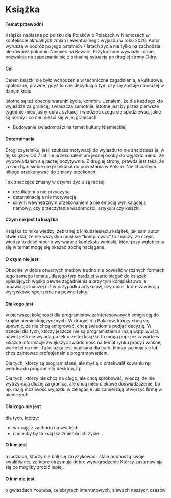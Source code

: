# Książka

#### Temat przewodni

Książka napisana po polsku dla Polaków o Polakach w Niemczech w kontekście aktualnych zmian i ewentualnego wyjazdu w roku 2020.
Autor wyrusza w podróż po jego ostatnich 7 latach życia nie tylko na zachodzie ale również południu Niemiec na Bawarii.
Przytoczone wywiady i dane, pozwalają na zapoznanie się z aktualną sytuacją po drugiej strony Odry.



#### Cel

Celem książki nie było wchodzenie w techniczne zagadnienia, a kulturowe, społeczne, prawne, gdyż to one decydują o tym 
czy się zostaje na dłużej w danym kraju.

Istotne są też obecne warunki życia, komfort.
Uznałem, że dla każdego kto wyjeżdża za granicę, zwłaszcza samotnie, istotne jest by przez pierwsze tygodnie mieć jasny obraz sytuacji
i wiedzieć czego się spodziewać, jakie są normy i co nie mieści się w jej granicach. 

+ Budowanie świadomości na temat kultury Niemieckiej


#### Determinacja

Drogi czytelniku, jeśli szukasz motywacji do wyjazdu to nie znajdziesz jej w tej książce.
Od 7 lat nie przekonałem ani jednej osoby do wyjazdu mimo, że wypowiadałem się raczej pozytywnie.
Z drugiej strony, prawda jest taka, że ja sam bym siebie nie przekonał do pozostania w Polsce.
Nie chciałbym nikogo przekonywać do zmiany przekonań.

Tak znaczące zmiany w czyimś życiu są raczej:

+ rezultatem a nie przyczyną
+ determinacją a nie motywacją
+ silnym wewnętrznym przekonaniem a nie emocją wynikającej z namowy, czy przeczytania wiadomości, artykułu czy książki.



#### Czym nie jest ta książka

Książka to miks wiedzy, zebranej z kilkudziesięciu książek, jak sam autor stwierdza, że nie wszystko musi się “kompilować” to znaczy, że część wiedzy to dość mocno wyrwane z kontekstu wnioski, które przy wgłębieniu się w temat mogę się okazać trochę naciągane. 
  

#### O czym nie jest

Obecnie w dobie otwartych mediów trudno nie powielić w różnych formach tego samego tematu,
dlatego tym bardziej warto sięgać do książek opisujących wąsko pewne zagadnienia a przy tym kompleksowo je omawiając
inaczej niż w przypadku artykułów, czy opinii, które zawierają wyrywkowe spojrzenie na pewne fakty.



#### Dla kogo jest

w pierwszej kolejności dla programistów zainteresowanych emigracją do krajów niemieckojęzycznych.
W drugiej dla Polaków, którzy chcą się upewnić, że nie chcą emigrować, chcą świadomie podjąć decyzję.
W trzeciej dla tych, którzy jeszcze nie są programistami a mają wątpliwości, nawet jeśli nie wyjadą po lekturze tej książki, to
mogą poprzez zawarte w książce informacje zwiększyć świadomość na temat rynku pracy i własnej wartości na nim.
Ta ksiazka jest napisana dla tych, ktorzy zajmuja sie lub chca zajmowac profesjonalnie programowaniem.

Dla tych, którzy są programistami, ale myślą o przekwalifikowaniu
np webdev do programisty desktop, itp

Dla tych, którzy nie chcą na długo, ale chcą spróbować, wiedzą, że nie wytrzymają dłużej za granicą, ale chcą mieć ciekawe
doświadzczenie, bo np. mają możliwość wyjazdu w delegacje
lub zamierzają otworzyć firmę w niemczech



#### Dla kogo nie jest

dla tych, którzy:

+ wracają z zachodu na wschód.
+ chcieliby by ta książka zmieniła ich życie...


#### O kim jest
o ludziach, którzy nie bali się zaryzykować i stale podnoszą swoje kwalifikacje, za które otrzymują dobre wynagrodzenie
Którzy zastanawiają się co mogliby zrobić lepiej.


#### O kim nie jest

o gwiazdach Youtuba, celebrytach internetowych, sławach naszych czasów


